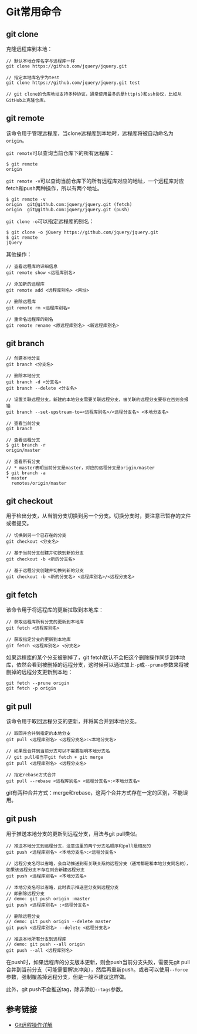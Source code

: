 # Git常用命令

## git clone

克隆远程库到本地：

```
// 默认本地仓库名字与远程库一样
git clone https://github.com/jquery/jquery.git

// 指定本地库名字为test
git clone https://github.com/jquery/jquery.git test

// git clone的仓库地址支持多种协议，通常使用最多的是http(s)和ssh协议，比如从GitHub上克隆仓库。
```
<!--more-->
## git remote

该命令用于管理远程库，当clone远程库到本地时，远程库将被自动命名为`origin`。

`git remote`可以查询当前仓库下的所有远程库：

```
$ git remote
origin
```

`git remote -v`可以查询当前仓库下的所有远程库对应的地址，一个远程库对应fetch和push两种操作，所以有两个地址。

```
$ git remote -v
origin  git@github.com:jquery/jquery.git (fetch)
origin  git@github.com:jquery/jquery.git (push)
```

`git clone -o`可以指定远程库的别名：

```
$ git clone -o jQuery https://github.com/jquery/jquery.git
$ git remote
jQuery
```

其他操作：

```
// 查看远程库的详细信息
git remote show <远程库别名>

// 添加新的远程库
git remote add <远程库别名> <网址>

// 删除远程库
git remote rm <远程库别名>

// 重命名远程库的别名
git remote rename <原远程库别名> <新远程库别名>
```

## git branch

```
// 创建本地分支
git branch <分支名>

// 删除本地分支
git branch -d <分支名>
git branch --delete <分支名>

// 设置关联远程分支，新建的本地分支需要关联远程分支，被关联的远程分支要存在否则会报错
git branch --set-upstream-to=<远程库别名>/<远程分支名> <本地分支名>

// 查看当前分支
git branch

// 查看远程分支
$ git branch -r
origin/master

// 查看所有分支
// * master表明当前分支是master，对应的远程分支是origin/master
$ git branch -a
* master
  remotes/origin/master
```

## git checkout

用于检出分支，从当前分支切换到另一个分支。切换分支时，要注意已暂存的文件或者提交。

```
// 切换到另一个已存在的分支
git checkout <分支名>

// 基于当前分支创建并切换到新的分支
git checkout -b <新的分支名>

// 基于远程分支创建并切换到新的分支
git checkout -b <新的分支名> <远程库别名>/<远程分支名>
```

## git fetch

该命令用于将远程库的更新拉取到本地库：

```
// 获取远程库所有分支的更新到本地库
git fetch <远程库别名>

// 获取指定分支的更新到本地库
git fetch <远程库别名> <分支名>
```

如果远程库的某个分支被删掉了，git fetch默认不会把这个删除操作同步到本地库，依然会看到被删掉的远程分支，这时候可以通过加上`-p`或`--prune`参数来将被删掉的远程分支更新到本地：

```
git fetch --prune origin 
git fetch -p origin
```

## git pull

该命令用于取回远程分支的更新，并将其合并到本地分支。

```
// 取回并合并到指定的本地分支
git pull <远程库别名> <远程分支名>:<本地分支名>

// 如果是合并到当前分支可以不需要指明本地分支名
// git pull相当于git fetch + git merge
git pull <远程库别名> <远程分支名>

// 指定rebase方式合并
git pull --rebase <远程库别名> <远程分支名>:<本地分支名>
```

git有两种合并方式：merge和rebase，这两个合并方式存在一定的区别，不能误用。

## git push

用于推送本地分支的更新到远程分支，用法与git pull类似。

```
// 推送本地分支到远程分支，注意这里的两个分支名顺序和pull是相反的
git push <远程库别名> <本地分支名>:<远程分支名>

// 远程分支名可以省略，会自动推送到有关联关系的远程分支（通常都是和本地分支同名的），如果该远程分支不存在则会新建远程分支
git push <远程库别名> <本地分支名>

// 本地分支名可以省略，此时表示推送空分支到远程分支
// 即删除远程分支
// demo: git push origin :master
git push <远程库别名> :<远程分支名>

// 删除远程分支
// demo: git push origin --delete master
git push <远程库别名> --delete <远程分支名>

// 推送本地所有分支到远程库
// demo: git push --all origin
git push --all <远程库别名>
```

在push时，如果远程库的分支版本更新，则会push当前分支失败，需要先git pull合并到当前分支（可能需要解决冲突），然后再重新push。或者可以使用`--force`参数，强制覆盖掉远程分支，但是一般不建议这样做。

此外，git push不会推送tag，除非添加`--tags`参数。

## 参考链接

* [Git远程操作详解](http://www.ruanyifeng.com/blog/2014/06/git_remote.html)